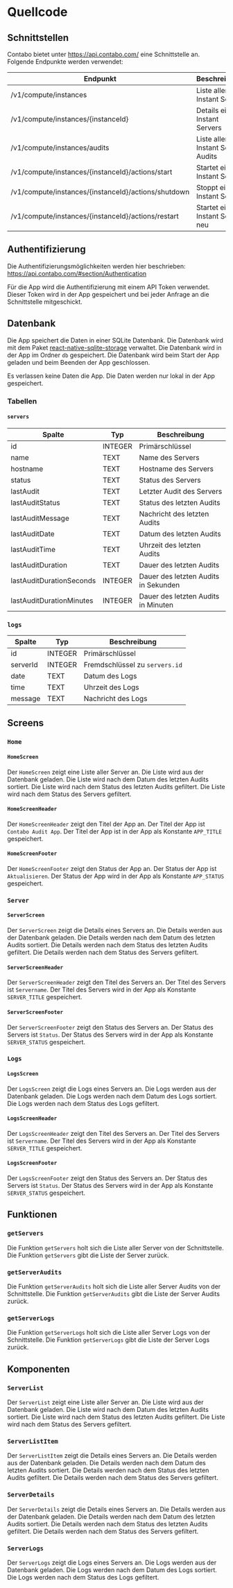 # Quellcode

## Schnittstellen

Contabo bietet unter https://api.contabo.com/ eine Schnittstelle an. Folgende Endpunkte werden verwendet:

| Endpunkt | Beschreibung |
| --- | --- |
| /v1/compute/instances | Liste aller Instant Server |
| /v1/compute/instances/{instanceId} | Details eines Instant Servers |
| /v1/compute/instances/audits | Liste aller Instant Server Audits |
| /v1/compute/instances/{instanceId}/actions/start | Startet einen Instant Server |
| /v1/compute/instances/{instanceId}/actions/shutdown | Stoppt einen Instant Server |
| /v1/compute/instances/{instanceId}/actions/restart | Startet einen Instant Server neu |

## Authentifizierung

Die Authentifizierungsmöglichkeiten werden hier beschrieben: https://api.contabo.com/#section/Authentication

Für die App wird die Authentifizierung mit einem API Token verwendet. Dieser Token wird in der App gespeichert und bei jeder Anfrage an die Schnittstelle mitgeschickt.

## Datenbank

Die App speichert die Daten in einer SQLite Datenbank. Die Datenbank wird mit dem Paket [react-native-sqlite-storage]() verwaltet. Die Datenbank wird in der App im Ordner `db` gespeichert. Die Datenbank wird beim Start der App geladen und beim Beenden der App geschlossen.

Es verlassen keine Daten die App. Die Daten werden nur lokal in der App gespeichert.

### Tabellen

#### `servers`

| Spalte | Typ | Beschreibung |
| --- | --- | --- |
| id | INTEGER | Primärschlüssel |
| name | TEXT | Name des Servers |
| hostname | TEXT | Hostname des Servers |
| status | TEXT | Status des Servers |
| lastAudit | TEXT | Letzter Audit des Servers |
| lastAuditStatus | TEXT | Status des letzten Audits |
| lastAuditMessage | TEXT | Nachricht des letzten Audits |
| lastAuditDate | TEXT | Datum des letzten Audits |
| lastAuditTime | TEXT | Uhrzeit des letzten Audits |
| lastAuditDuration | TEXT | Dauer des letzten Audits |
| lastAuditDurationSeconds | INTEGER | Dauer des letzten Audits in Sekunden |
| lastAuditDurationMinutes | INTEGER | Dauer des letzten Audits in Minuten |

### `logs`

| Spalte | Typ | Beschreibung |
| --- | --- | --- |
| id | INTEGER | Primärschlüssel |
| serverId | INTEGER | Fremdschlüssel zu `servers.id` |
| date | TEXT | Datum des Logs |
| time | TEXT | Uhrzeit des Logs |
| message | TEXT | Nachricht des Logs |

## Screens

### `Home`

#### `HomeScreen`

Der `HomeScreen` zeigt eine Liste aller Server an. Die Liste wird aus der Datenbank geladen. Die Liste wird nach dem Datum des letzten Audits sortiert. Die Liste wird nach dem Status des letzten Audits gefiltert. Die Liste wird nach dem Status des Servers gefiltert.

#### `HomeScreenHeader`

Der `HomeScreenHeader` zeigt den Titel der App an. Der Titel der App ist `Contabo Audit App`. Der Titel der App ist in der App als Konstante `APP_TITLE` gespeichert.

#### `HomeScreenFooter`

Der `HomeScreenFooter` zeigt den Status der App an. Der Status der App ist `Aktualisieren`. Der Status der App wird in der App als Konstante `APP_STATUS` gespeichert.

### `Server`

#### `ServerScreen`

Der `ServerScreen` zeigt die Details eines Servers an. Die Details werden aus der Datenbank geladen. Die Details werden nach dem Datum des letzten Audits sortiert. Die Details werden nach dem Status des letzten Audits gefiltert. Die Details werden nach dem Status des Servers gefiltert.

#### `ServerScreenHeader`

Der `ServerScreenHeader` zeigt den Titel des Servers an. Der Titel des Servers ist `Servername`. Der Titel des Servers wird in der App als Konstante `SERVER_TITLE` gespeichert.

#### `ServerScreenFooter`

Der `ServerScreenFooter` zeigt den Status des Servers an. Der Status des Servers ist `Status`. Der Status des Servers wird in der App als Konstante `SERVER_STATUS` gespeichert.

### `Logs`

#### `LogsScreen`

Der `LogsScreen` zeigt die Logs eines Servers an. Die Logs werden aus der Datenbank geladen. Die Logs werden nach dem Datum des Logs sortiert. Die Logs werden nach dem Status des Logs gefiltert.

#### `LogsScreenHeader`

Der `LogsScreenHeader` zeigt den Titel des Servers an. Der Titel des Servers ist `Servername`. Der Titel des Servers wird in der App als Konstante `SERVER_TITLE` gespeichert.

#### `LogsScreenFooter`

Der `LogsScreenFooter` zeigt den Status des Servers an. Der Status des Servers ist `Status`. Der Status des Servers wird in der App als Konstante `SERVER_STATUS` gespeichert.

## Funktionen

### `getServers`

Die Funktion `getServers` holt sich die Liste aller Server von der Schnittstelle. Die Funktion `getServers` gibt die Liste der Server zurück.

### `getServerAudits`

Die Funktion `getServerAudits` holt sich die Liste aller Server Audits von der Schnittstelle. Die Funktion `getServerAudits` gibt die Liste der Server Audits zurück.

### `getServerLogs`

Die Funktion `getServerLogs` holt sich die Liste aller Server Logs von der Schnittstelle. Die Funktion `getServerLogs` gibt die Liste der Server Logs zurück.

## Komponenten

### `ServerList`

Der `ServerList` zeigt eine Liste aller Server an. Die Liste wird aus der Datenbank geladen. Die Liste wird nach dem Datum des letzten Audits sortiert. Die Liste wird nach dem Status des letzten Audits gefiltert. Die Liste wird nach dem Status des Servers gefiltert.

### `ServerListItem`

Der `ServerListItem` zeigt die Details eines Servers an. Die Details werden aus der Datenbank geladen. Die Details werden nach dem Datum des letzten Audits sortiert. Die Details werden nach dem Status des letzten Audits gefiltert. Die Details werden nach dem Status des Servers gefiltert.

### `ServerDetails`

Der `ServerDetails` zeigt die Details eines Servers an. Die Details werden aus der Datenbank geladen. Die Details werden nach dem Datum des letzten Audits sortiert. Die Details werden nach dem Status des letzten Audits gefiltert. Die Details werden nach dem Status des Servers gefiltert.

### `ServerLogs`

Der `ServerLogs` zeigt die Logs eines Servers an. Die Logs werden aus der Datenbank geladen. Die Logs werden nach dem Datum des Logs sortiert. Die Logs werden nach dem Status des Logs gefiltert.
